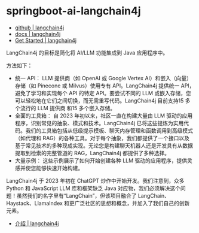 # springboot-ai-langchain4j

- [github | langchain4j](https://github.com/langchain4j/langchain4j)
- [docs | langchain4j](https://docs.langchain4j.dev/)
- [Get Started | langchain4j](https://docs.langchain4j.dev/get-started)

LangChain4j 的目标是简化将 AI/LLM 功能集成到 Java 应用程序中。

方法如下：

* 统一 API： LLM 提供商（如 OpenAI 或 Google Vertex AI）和嵌入（向量）存储（如 Pinecone 或 Milvus）使用专有 API。LangChain4j 提供统一 API，避免了学习和实现每个 API 的特定 API。要尝试不同的 LLM 或嵌入存储，您可以轻松地在它们之间切换，而无需重写代码。LangChain4j 目前支持15 多个流行的 LLM 提供商 和15 多个嵌入存储。
* 全面的工具箱： 自 2023 年初以来，社区一直在构建大量由 LLM 驱动的应用程序，识别常见的抽象、模式和技术。LangChain4j 已将这些提炼为实用代码。我们的工具箱包括从低级提示模板、聊天内存管理和函数调用到高级模式（如代理和 RAG）的各种工具。对于每个抽象，我们都提供了一个接口以及基于常见技术的多种现成实现。无论您是构建聊天机器人还是开发具有从数据提取到检索的完整管道的 RAG，LangChain4j 都提供了多种选择。
* 大量示例： 这些示例展示了如何开始创建各种 LLM 驱动的应用程序，提供灵感并使您能够快速开始构建。

LangChain4j 于 2023 年初在 ChatGPT 炒作中开始开发。我们注意到，众多 Python 和 JavaScript LLM 库和框架缺乏 Java 对应物，我们必须解决这个问题！虽然我们的名字里有“LangChain”，但该项目融合了 LangChain、Haystack、LlamaIndex 和更广泛社区的思想和概念，并加入了我们自己的创新元素。

- [介绍 | langchain4j](https://docs.langchain4j.dev/intro)